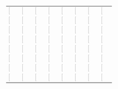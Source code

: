 <table>
  <tbody>
    <tr>
      <td><img width="10%" src="./Rajesh.gif" /></td>
      <td><img width="10%" src="./Rajesh.gif" /></td>
      <td><img width="10%" src="./Rajesh.gif" /></td>
      <td><img width="10%" src="./Rajesh.gif" /></td>
      <td><img width="10%" src="./Rajesh.gif" /></td>
      <td><img width="10%" src="./Rajesh.gif" /></td>
      <td><img width="10%" src="./Rajesh.gif" /></td>
      <td><img width="10%" src="./Rajesh.gif" /></td>
    </tr>
    <tr>
      <td><img width="10%" src="./Rajesh.gif" /></td>
      <td><img width="10%" src="./Rajesh.gif" /></td>
      <td><img width="10%" src="./Rajesh.gif" /></td>
      <td><img width="10%" src="./Rajesh.gif" /></td>
      <td><img width="10%" src="./Rajesh.gif" /></td>
      <td><img width="10%" src="./Rajesh.gif" /></td>
      <td><img width="10%" src="./Rajesh.gif" /></td>
      <td><img width="10%" src="./Rajesh.gif" /></td>
    </tr>
    <tr>
      <td><img width="10%" src="./Rajesh.gif" /></td>
      <td><img width="10%" src="./Rajesh.gif" /></td>
      <td><img width="10%" src="./Rajesh.gif" /></td>
      <td><img width="10%" src="./Rajesh.gif" /></td>
      <td><img width="10%" src="./Rajesh.gif" /></td>
      <td><img width="10%" src="./Rajesh.gif" /></td>
      <td><img width="10%" src="./Rajesh.gif" /></td>
      <td><img width="10%" src="./Rajesh.gif" /></td>
    </tr>
    <tr>
      <td><img width="10%" src="./Rajesh.gif" /></td>
      <td><img width="10%" src="./Rajesh.gif" /></td>
      <td><img width="10%" src="./Rajesh.gif" /></td>
      <td><img width="10%" src="./Rajesh.gif" /></td>
      <td><img width="10%" src="./Rajesh.gif" /></td>
      <td><img width="10%" src="./Rajesh.gif" /></td>
      <td><img width="10%" src="./Rajesh.gif" /></td>
      <td><img width="10%" src="./Rajesh.gif" /></td>
    </tr>
    <tr>
      <td><img width="10%" src="./Rajesh.gif" /></td>
      <td><img width="10%" src="./Rajesh.gif" /></td>
      <td><img width="10%" src="./Rajesh.gif" /></td>
      <td><img width="10%" src="./Rajesh.gif" /></td>
      <td><img width="10%" src="./Rajesh.gif" /></td>
      <td><img width="10%" src="./Rajesh.gif" /></td>
      <td><img width="10%" src="./Rajesh.gif" /></td>
      <td><img width="10%" src="./Rajesh.gif" /></td>
    </tr>
    <tr>
      <td><img width="10%" src="./Rajesh.gif" /></td>
      <td><img width="10%" src="./Rajesh.gif" /></td>
      <td><img width="10%" src="./Rajesh.gif" /></td>
      <td><img width="10%" src="./Rajesh.gif" /></td>
      <td><img width="10%" src="./Rajesh.gif" /></td>
      <td><img width="10%" src="./Rajesh.gif" /></td>
      <td><img width="10%" src="./Rajesh.gif" /></td>
      <td><img width="10%" src="./Rajesh.gif" /></td>
    </tr>
    <tr>
      <td><img width="10%" src="./Rajesh.gif" /></td>
      <td><img width="10%" src="./Rajesh.gif" /></td>
      <td><img width="10%" src="./Rajesh.gif" /></td>
      <td><img width="10%" src="./Rajesh.gif" /></td>
      <td><img width="10%" src="./Rajesh.gif" /></td>
      <td><img width="10%" src="./Rajesh.gif" /></td>
      <td><img width="10%" src="./Rajesh.gif" /></td>
      <td><img width="10%" src="./Rajesh.gif" /></td>
    </tr>
    <tr>
      <td><img width="10%" src="./Rajesh.gif" /></td>
      <td><img width="10%" src="./Rajesh.gif" /></td>
      <td><img width="10%" src="./Rajesh.gif" /></td>
      <td><img width="10%" src="./Rajesh.gif" /></td>
      <td><img width="10%" src="./Rajesh.gif" /></td>
      <td><img width="10%" src="./Rajesh.gif" /></td>
      <td><img width="10%" src="./Rajesh.gif" /></td>
      <td><img width="10%" src="./Rajesh.gif" /></td>
    </tr>
  </tbody>
</table>

<!--p align="left"><img width="10%" src="./Rajesh.gif" /></a></p>
<!--
**Rajesh-Mutum558/Rajesh-Mutum558** is a ✨ _special_ ✨ repository because its `README.md` (this file) appears on your GitHub profile.

Here are some ideas to get you started:

- 🔭 I’m currently working on ...
- 🌱 I’m currently learning ...
- 👯 I’m looking to collaborate on ...
- 🤔 I’m looking for help with ...
- 💬 Ask me about ...
- 📫 How to reach me: ...
- 😄 Pronouns: ...
- ⚡ Fun fact: ...
-->

